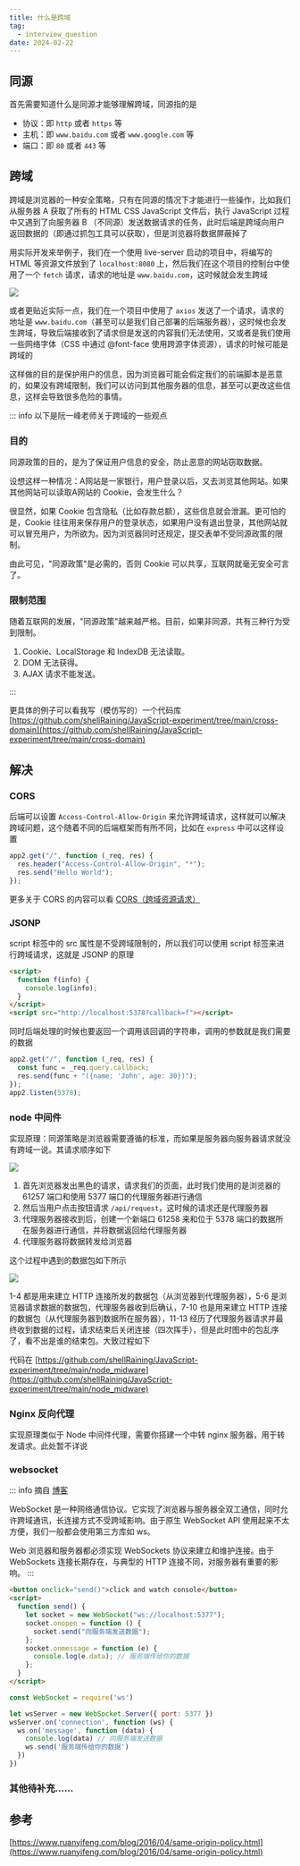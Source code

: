 ```yaml
---
title: 什么是跨域
tag:
  - interview_question
date: 2024-02-22
---
```


## 同源

首先需要知道什么是同源才能够理解跨域，同源指的是

- 协议：即 `http` 或者 `https` 等
- 主机：即 `www.baidu.com` 或者 `www.google.com` 等
- 端口：即 `80` 或者 `443` 等

## 跨域

跨域是浏览器的一种安全策略，只有在同源的情况下才能进行一些操作，比如我们从服务器 A 获取了所有的 HTML CSS JavaScript 文件后，执行 JavaScript 过程中又遇到了向服务器 B （不同源）发送数据请求的任务，此时后端是跨域向用户返回数据的（即通过抓包工具可以获取），但是浏览器将数据屏蔽掉了

用实际开发来举例子，我们在一个使用 live-server 启动的项目中，将编写的 HTML 等资源文件放到了 `localhost:8080` 上，然后我们在这个项目的控制台中使用了一个 `fetch` 请求，请求的地址是 `www.baidu.com`，这时候就会发生跨域

<img width='' src='https://raw.githubusercontent.com/shellRaining/img/main/2402/cross-origin.png'>

或者更贴近实际一点，我们在一个项目中使用了 `axios` 发送了一个请求，请求的地址是 `www.baidu.com`（甚至可以是我们自己部署的后端服务器），这时候也会发生跨域，导致后端接收到了请求但是发送的内容我们无法使用，又或者是我们使用一些网络字体（CSS 中通过 @font-face 使用跨源字体资源），请求的时候可能是跨域的

这样做的目的是保护用户的信息，因为浏览器可能会假定我们的前端脚本是恶意的，如果没有跨域限制，我们可以访问到其他服务器的信息，甚至可以更改这些信息，这样会导致很多危险的事情。

::: info
以下是阮一峰老师关于跨域的一些观点

### 目的

同源政策的目的，是为了保证用户信息的安全，防止恶意的网站窃取数据。

设想这样一种情况：A网站是一家银行，用户登录以后，又去浏览其他网站。如果其他网站可以读取A网站的 Cookie，会发生什么？

很显然，如果 Cookie 包含隐私（比如存款总额），这些信息就会泄漏。更可怕的是，Cookie 往往用来保存用户的登录状态，如果用户没有退出登录，其他网站就可以冒充用户，为所欲为。因为浏览器同时还规定，提交表单不受同源政策的限制。

由此可见，"同源政策"是必需的，否则 Cookie 可以共享，互联网就毫无安全可言了。

### 限制范围

随着互联网的发展，"同源政策"越来越严格。目前，如果非同源，共有三种行为受到限制。

1. Cookie、LocalStorage 和 IndexDB 无法读取。
1. DOM 无法获得。
1. AJAX 请求不能发送。

:::

更具体的例子可以看我写（模仿写的）一个代码库 [https://github.com/shellRaining/JavaScript-experiment/tree/main/cross-domain](https://github.com/shellRaining/JavaScript-experiment/tree/main/cross-domain)

## 解决

### CORS

后端可以设置 `Access-Control-Allow-Origin` 来允许跨域请求，这样就可以解决跨域问题，这个随着不同的后端框架而有所不同，比如在 `express` 中可以这样设置

```javascript
app2.get("/", function (_req, res) {
  res.header("Access-Control-Allow-Origin", "*");
  res.send("Hello World");
});
```

更多关于 CORS 的内容可以看 [CORS（跨域资源请求）](../net/cors.md)

### JSONP

script 标签中的 src 属性是不受跨域限制的，所以我们可以使用 script 标签来进行跨域请求，这就是 JSONP 的原理

```html
<script>
  function f(info) {
    console.log(info);
  }
</script>
<script src="http://localhost:5378?callback=f"></script>
```

同时后端处理的时候也要返回一个调用该回调的字符串，调用的参数就是我们需要的数据

```javascript
app2.get("/", function (_req, res) {
  const func = _req.query.callback;
  res.send(func + "({name: 'John', age: 30})");
});
app2.listen(5378);
```

### node 中间件

实现原理：同源策略是浏览器需要遵循的标准，而如果是服务器向服务器请求就没有跨域一说。其请求顺序如下

<img width='' src='https://raw.githubusercontent.com/shellRaining/img/main/2402/middleware.png'>

1. 首先浏览器发出黑色的请求，请求我们的页面，此时我们使用的是浏览器的 61257 端口和使用 5377 端口的代理服务器进行通信
1. 然后当用户点击按钮请求 `/api/request`，这时候的请求还是代理服务器
1. 代理服务器接收到后，创建一个新端口 61258 来和位于 5378 端口的数据所在服务器进行通信，并将数据返回给代理服务器
1. 代理服务器将数据转发给浏览器

这个过程中遇到的数据包如下所示

<img width='' src='https://raw.githubusercontent.com/shellRaining/img/main/2402/middleware_pack.png'>

1-4 都是用来建立 HTTP 连接所发的数据包（从浏览器到代理服务器），5-6 是浏览器请求数据的数据包，代理服务器收到后确认，7-10 也是用来建立 HTTP 连接的数据包（从代理服务器到数据所在服务器），11-13 经历了代理服务器请求并最终收到数据的过程，请求结束后关闭连接（四次挥手），但是此时图中的包乱序了，看不出是谁的结束包。大致过程如下

代码在 [https://github.com/shellRaining/JavaScript-experiment/tree/main/node_midware](https://github.com/shellRaining/JavaScript-experiment/tree/main/node_midware)

### Nginx 反向代理

实现原理类似于 Node 中间件代理，需要你搭建一个中转 nginx 服务器，用于转发请求。此处暂不详说

### websocket

::: info
摘自 [博客](https://github.com/Jacky-Summer/personal-blog/blob/master/%E6%97%A5%E5%B8%B8%E6%80%BB%E7%BB%93/%E5%89%8D%E7%AB%AF%E8%B7%A8%E5%9F%9F%E8%A7%A3%E5%86%B3%E6%96%B9%E6%A1%88%E5%BD%92%E7%BA%B3%E6%95%B4%E7%90%86.md#websocket)

WebSocket 是一种网络通信协议。它实现了浏览器与服务器全双工通信，同时允许跨域通讯，长连接方式不受跨域影响。由于原生 WebSocket API 使用起来不太方便，我们一般都会使用第三方库如 ws。

Web 浏览器和服务器都必须实现 WebSockets 协议来建立和维护连接。由于 WebSockets 连接长期存在，与典型的 HTTP 连接不同，对服务器有重要的影响。
:::

```html
<button onclick="send()">click and watch console</button>
<script>
  function send() {
    let socket = new WebSocket("ws://localhost:5377");
    socket.onopen = function () {
      socket.send("向服务端发送数据");
    };
    socket.onmessage = function (e) {
      console.log(e.data); // 服务端传给你的数据
    };
  }
</script>
```

```js
const WebSocket = require('ws')

let wsServer = new WebSocket.Server({ port: 5377 })
wsServer.on('connection', function (ws) {
  ws.on('message', function (data) {
    console.log(data) // 向服务端发送数据
    ws.send('服务端传给你的数据')
  })
})
```

### 其他待补充……

## 参考

[https://www.ruanyifeng.com/blog/2016/04/same-origin-policy.html](https://www.ruanyifeng.com/blog/2016/04/same-origin-policy.html)
